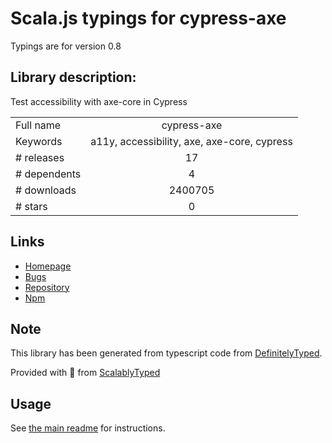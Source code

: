 
# Scala.js typings for cypress-axe

Typings are for version 0.8

## Library description:
Test accessibility with axe-core in Cypress

|                    |                 |
| ------------------ | :-------------: |
| Full name          | cypress-axe |
| Keywords           | a11y, accessibility, axe, axe-core, cypress |
| # releases         | 17 |
| # dependents       | 4 |
| # downloads        | 2400705 |
| # stars            | 0 |

## Links
- [Homepage](https://github.com/component-driven/cypress-axe)
- [Bugs](https://github.com/component-driven/cypress-axe/issues)
- [Repository](https://github.com/component-driven/cypress-axe)
- [Npm](https://www.npmjs.com/package/cypress-axe)
    


## Note
This library has been generated from typescript code from [DefinitelyTyped](https://definitelytyped.org).

Provided with :purple_heart: from [ScalablyTyped](https://github.com/oyvindberg/ScalablyTyped)

## Usage
See [the main readme](../../readme.md) for instructions.


